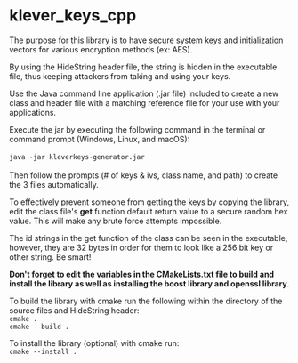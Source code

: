 # klever_keys_cpp

The purpose for this library is to have secure system keys and initialization vectors for various encryption methods (ex: AES).

By using the HideString header file, the string is hidden in the executable file, thus keeping attackers from taking and using your keys.

Use the Java command line application (.jar file) included to create a new class 
and header file with a matching reference file for your use with your applications.

Execute the jar by executing the following command in the terminal or command prompt (Windows, Linux, and macOS):<br><br>
`java -jar kleverkeys-generator.jar`<br><br>
Then follow the prompts (# of keys & ivs, class name, and path) to create the 3 files automatically.

To effectively prevent someone from getting the keys by copying the library, edit the class file's <b>get</b> function default
return value to a secure random hex value. This will make any brute force attempts impossible.

The id strings in the get function of the class can be seen in the executable, however, they are 32 bytes in order for them to look like a 256 bit key or other string. Be smart!

<b>Don't forget to edit the variables in the CMakeLists.txt file to build and install the library as well as installing the boost library and openssl library</b>.

To build the library with cmake run the following within the directory of the source files and HideString header:
<br>
`cmake .`<br>
`cmake --build .`

To install the library (optional) with cmake run:<br>
`cmake --install .`
